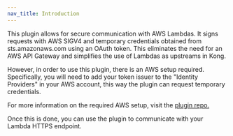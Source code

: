 ```yaml
---
nav_title: Introduction
---
```


This plugin allows for secure communication with AWS Lambdas. It signs requests with AWS SIGV4 and temporary credentials obtained from sts.amazonaws.com using an OAuth token. 
This eliminates the need for an AWS API Gateway and simplifies the use of Lambdas as upstreams in Kong. 

However, in order to use this plugin, there is an AWS setup required.
Specifically, you will need to add your token issuer to the "Identity Providers" in your AWS account, this way the plugin can request temporary credentials. 

For more information on the required AWS setup, visit the [plugin repo.](https://github.com/LEGO/kong-aws-request-signing#aws-setup-required)

Once this is done, you can use the plugin to communicate with your Lambda HTTPS endpoint.
